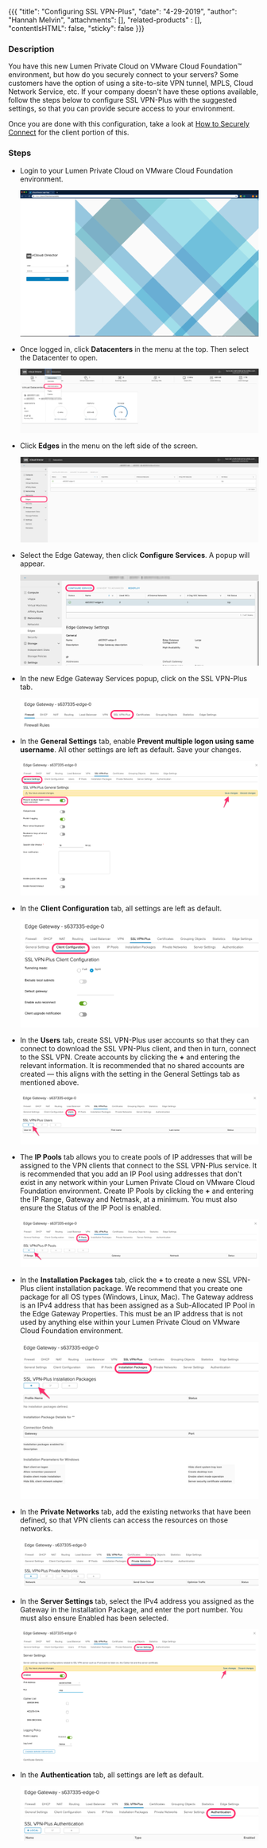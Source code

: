 {{{
  "title": "Configuring SSL VPN-Plus",
  "date": "4-29-2019",
  "author": "Hannah Melvin",
  "attachments": [],
  "related-products" : [],
  "contentIsHTML": false,
  "sticky": false
}}}

### Description
You have this new Lumen Private Cloud on VMware Cloud Foundation™ environment, but how do you securely connect to your servers? Some customers have the option of using a site-to-site VPN tunnel, MPLS, Cloud Network Service, etc. If your company doesn't have these options available, follow the steps below to configure SSL VPN-Plus with the suggested settings, so that you can provide secure access to your environment.

Once you are done with this configuration, take a look at [How to Securely Connect](how-to-securely-connect.md) for the client portion of this.

### Steps
* Login to your Lumen Private Cloud on VMware Cloud Foundation environment.

  ![Login to Lumen Private Cloud on VMware Cloud Foundation](../../images/dccf/login-html5.png)

* Once logged in, click __Datacenters__ in the menu at the top. Then select the Datacenter to open.

  ![SSL VPN-Plus](../../images/dccf/configuring-sslvpn-plus1-html5.png)

* Click __Edges__ in the menu on the left side of the screen.

  ![SSL VPN-Plus](../../images/dccf/configuring-sslvpn-plus2-html5.png)

* Select the Edge Gateway, then click __Configure Services__. A popup will appear.

  ![SSL VPN-Plus](../../images/dccf/configuring-sslvpn-plus3-html5.png)

* In the new Edge Gateway Services popup, click on the SSL VPN-Plus tab.

  ![SSL VPN-Plus](../../images/dccf/configuring-sslvpn-plus4-html5.png)

* In the __General Settings__ tab, enable __Prevent multiple logon using same username__. All other settings are left as default. Save your changes.

  ![SSL VPN-Plus](../../images/dccf/configuring-sslvpn-plus5-html5.png)

* In the __Client Configuration__ tab, all settings are left as default.

  ![SSL VPN-Plus](../../images/dccf/configuring-sslvpn-plus6-html5.png)

* In the __Users__ tab, create SSL VPN-Plus user accounts so that they can connect to download the SSL VPN-Plus client, and then in turn, connect to the SSL VPN. Create accounts by clicking the __+__ and entering the relevant information. It is recommended that no shared accounts are created &mdash; this aligns with the setting in the General Settings tab as mentioned above.

  ![SSL VPN-Plus](../../images/dccf/configuring-sslvpn-plus7-html5.png)

* The __IP Pools__ tab allows you to create pools of IP addresses that will be assigned to the VPN clients that connect to the SSL VPN-Plus service. It is recommended that you add an IP Pool using addresses that don't exist in any network within your Lumen Private Cloud on VMware Cloud Foundation environment. Create IP Pools by clicking the __+__ and entering the IP Range, Gateway and Netmask, at a minimum. You must also ensure the Status of the IP Pool is enabled.

  ![SSL VPN-Plus](../../images/dccf/configuring-sslvpn-plus8-html5.png)

* In the __Installation Packages__ tab, click the __+__ to create a new SSL VPN-Plus client installation package. We recommend that you create one package for all OS types (Windows, Linux, Mac). The Gateway address is an IPv4 address that has been assigned as a Sub-Allocated IP Pool in the Edge Gateway Properties. This must be an IP address that is not used by anything else within your Lumen Private Cloud on VMware Cloud Foundation environment.

  ![SSL VPN-Plus](../../images/dccf/configuring-sslvpn-plus9-html5.png)

* In the __Private Networks__ tab, add the existing networks that have been defined, so that VPN clients can access the resources on those networks.

  ![SSL VPN-Plus](../../images/dccf/configuring-sslvpn-plus10-html5.png)

* In the __Server Settings__ tab, select the IPv4 address you assigned as the Gateway in the Installation Package, and enter the port number. You must also ensure Enabled has been selected.

  ![SSL VPN-Plus](../../images/dccf/configuring-sslvpn-plus11-html5.png)

* In the __Authentication__ tab, all settings are left as default.

  ![SSL VPN-Plus](../../images/dccf/configuring-sslvpn-plus12-html5.png)
